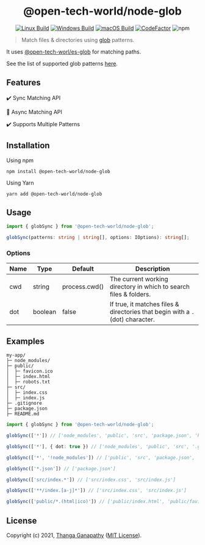 <div align="center">

# @open-tech-world/node-glob
[![Linux Build](https://github.com/open-tech-world/node-glob/actions/workflows/linux_build.yml/badge.svg)](https://github.com/open-tech-world/node-glob/actions/workflows/linux_build.yml) [![Windows Build](https://github.com/open-tech-world/node-glob/actions/workflows/windows_build.yml/badge.svg)](https://github.com/open-tech-world/node-glob/actions/workflows/windows_build.yml) [![macOS Build](https://github.com/open-tech-world/node-glob/actions/workflows/macos_build.yml/badge.svg)](https://github.com/open-tech-world/node-glob/actions/workflows/macos_build.yml) [![CodeFactor](https://www.codefactor.io/repository/github/open-tech-world/node-glob/badge)](https://www.codefactor.io/repository/github/open-tech-world/node-glob) ![npm](https://img.shields.io/npm/v/@open-tech-world/node-glob)
</div>

> Match files & directories using [glob](https://en.wikipedia.org/wiki/Glob_(programming)) patterns.

It uses [@open-tech-worl/es-glob](https://github.com/open-tech-world/es-glob) for matching paths.

See the list of supported glob patterns [here](https://github.com/open-tech-world/es-glob#supported-glob-patterns).

## Features

✔️ Sync Matching API

🚧 Async Matching API

✔️ Supports Multiple Patterns

## Installation

Using npm

```shell
npm install @open-tech-world/node-glob
```

Using Yarn

```shell
yarn add @open-tech-world/node-glob
```

## Usage

```ts
import { globSync } from '@open-tech-world/node-glob';

globSync(patterns: string | string[], options: IOptions): string[];
```

### Options

| Name | Type | Default | Description |
|------|------|---------|------|
| cwd  | string | process.cwd() | The current working directory in which to search files & folders.|
| dot  | boolean | false | If true, it matches files & directories that begin with a `.`(dot) character.|

## Examples

```shell
my-app/
├─ node_modules/
├─ public/
│  ├─ favicon.ico
│  ├─ index.html
│  ├─ robots.txt
├─ src/
│  ├─ index.css
│  ├─ index.js
├─ .gitignore
├─ package.json
├─ README.md
```
```ts
import { globSync } from '@open-tech-world/node-glob';

globSync(['*']) // ['node_modules', 'public', 'src', 'package.json', 'README.md']

globSync(['*'], { dot: true }) // ['node_modules', 'public', 'src', '.gitignore', 'package.json', 'README.md']

globSync(['*', '!node_modules']) // ['public', 'src', 'package.json', 'README.md']

globSync(['*.json']) // ['package.json']

globSync(['src/index.*']) // ['src/index.css', 'src/index.js']

globSync(['**/index.[a-j]*']) // ['src/index.css', 'src/index.js']

globSync(['public/*.(html|ico)']) // ['public/index.html', 'public/favicon.ico']
```

## License

Copyright (c) 2021, [Thanga Ganapathy](https://thanga-ganapathy.github.io) ([MIT License](./LICENSE)).

